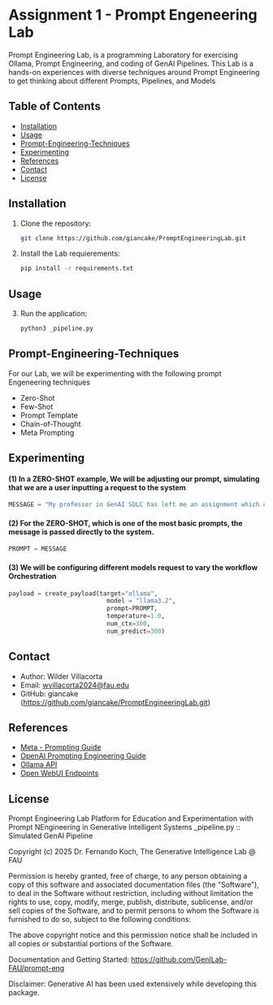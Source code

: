 # Assignment 1 - Prompt Engeneering Lab
Prompt Engineering Lab, is a programming Laboratory for exercising Ollama, Prompt Engineering, and coding of GenAI Pipelines. This Lab is a hands-on experiences with diverse techniques around Prompt Engineering to get thinking about different Prompts, Pipelines, and Models

## Table of Contents
- [Installation](#Installation)
- [Usage](#Usage)
- [Prompt-Engineering-Techniques](#Prompt-Engineering-Techniques)
- [Experimenting](#Experimenting)
- [References](References)
- [Contact](#Contact)
- [License](#License)

## Installation
1. Clone the repository:
   ```sh
   git clone https://github.com/giancake/PromptEngineeringLab.git

2. Install the Lab requierements:
   ```sh
   pip install -r requirements.txt

## Usage
3. Run the application:
   ```sh
   python3 _pipeline.py

## Prompt-Engineering-Techniques
For our Lab, we will be experimenting with the following prompt Engeneering techniques

- Zero-Shot
- Few-Shot
- Prompt Template
- Chain-of-Thought
- Meta Prompting

## Experimenting

#### (1) In a ZERO-SHOT example, We will be adjusting our prompt, simulating that we are a user inputting a request to the system

```python
MESSAGE = "My professor in GenAI SDLC has left me an assignment which consists in building a Prompt Engeneering Laboratory in python, using the https://chat.hpc.fau.edu/ or Ollama local install LLM servers. I need to know the requirements for building an IT network that supports LAN and WAN access for voice and data applications, that is very fast and renders a good performance"
```

#### (2) For the ZERO-SHOT, which is one of the most basic prompts, the message is passed directly to the system.

```python
PROMPT = MESSAGE 
```

#### (3) We will be configuring different models request to vary the workflow Orchestration

```python
payload = create_payload(target="ollama",
                           model = "llama3.2",
                           prompt=PROMPT,
                           temperature=1.0, 
                           num_ctx=300, 
                           num_predict=300)
```

## Contact
- Author: Wilder Villacorta
- Email: wvillacorta2024@fau.edu
- GitHub: giancake (https://github.com/giancake/PromptEngineeringLab.git)

## References
* [Meta - Prompting Guide](https://www.llama.com/docs/how-to-guides/prompting/)
* [OpenAI Prompting Engineering Guide](https://platform.openai.com/docs/guides/prompt-engineering)
* [Ollama API](https://github.com/ollama/ollama/blob/main/docs/api.md)
* [Open WebUI Endpoints](https://docs.openwebui.com/getting-started/api-endpoints/)

## License

Prompt Engineering Lab
Platform for Education and Experimentation with Prompt NEngineering in Generative Intelligent Systems
_pipeline.py :: Simulated GenAI Pipeline 
 
Copyright (c) 2025 Dr. Fernando Koch, The Generative Intelligence Lab @ FAU
 
Permission is hereby granted, free of charge, to any person obtaining a copy of this software and associated documentation files (the "Software"), to deal in the Software without restriction, including without limitation the rights to use, copy, modify, merge, publish, distribute, sublicense, and/or sell
copies of the Software, and to permit persons to whom the Software is furnished to do so, subject to the following conditions:

The above copyright notice and this permission notice shall be included in all copies or substantial portions of the Software.
 
Documentation and Getting Started: https://github.com/GenILab-FAU/prompt-eng

Disclaimer: Generative AI has been used extensively while developing this package.